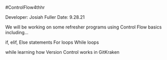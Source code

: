 #ControlFlow4thhr

Developer: Josiah Fuller
Date: 9.28.21

We will  be working on some refresher programs using Control Flow basics including...

if, elif, Else statements
For loops
While loops

while learning how Version Control works in GitKraken
